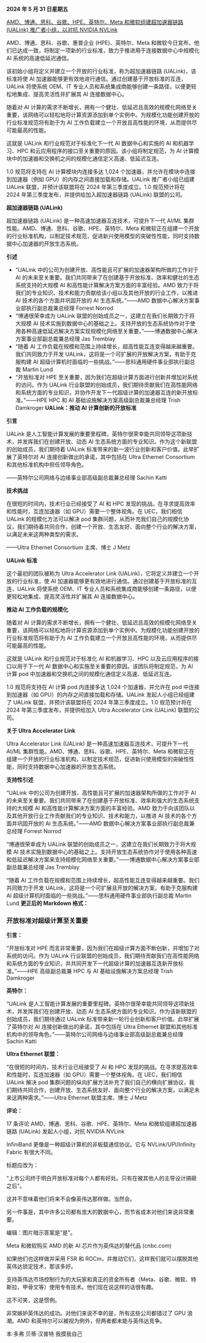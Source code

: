 **2024 年 5 月 31 日星期五**

[AMD、博通、思科、谷歌、HPE、英特尔、Meta 和微软组建超加速器链路 (UALink) 推广者小组，以对抗 NVIDIA NVLink](/322978/amd-broadcom-cisco-google-hpe-intel-meta-and-microsoft-form-ultra-accelerator-link-ualink-promoter-group-to-combat-nvidia-nvlink)

AMD、博通、思科、谷歌、惠普企业 (HPE)、英特尔、Meta 和微软今日宣布，他们已达成一致，将制定一项新的行业标准，致力于推进用于连接数据中心中规模化 AI 系统的高速低延迟通信。

该初始小组将定义并建立一个开放的行业标准，称为超加速器链路 (UALink)，该标准将使 AI 加速器能够更有效地进行通信。通过创建基于开放标准的互连，UALink 将使系统 OEM、IT 专业人员和系统集成商能够创建一条路径，以便更轻松地集成、提高灵活性并扩展其 AI 连接数据中心。

随着对 AI 计算的需求不断增长，拥有一个健壮、低延迟且高效的规模化网络至关重要，该网络可以轻松地将计算资源添加到单个实例中。为规模化功能创建开放的行业标准规范将有助于为 AI 工作负载建立一个开放且高性能的环境，从而提供尽可能最高的性能。

这就是 UALink 和行业规范对于标准化下一代 AI 数据中心和实施的 AI 和机器学习、HPC 和云应用程序的接口至关重要的原因。该小组将制定规范，为 AI 计算模块中的加速器和交换机之间的规模化通信定义高速、低延迟互连。

1.0 规范将支持在 AI 计算模块内连接多达 1,024 个加速器，并允许在模块中连接到加速器（例如 GPU）的内存之间直接加载和存储。UALink 推广者小组已组建 UALink 联盟，并预计该联盟将在 2024 年第三季度成立。1.0 规范预计将在 2024 年第三季度发布，并提供给加入超加速器链路 (UALink) 联盟的公司。

**超加速器链路 (UALink)**

超加速器链路 (UALink) 是一种高速加速器互连技术，可提升下一代 AI/ML 集群性能。AMD、博通、思科、谷歌、HPE、英特尔、Meta 和微软正在组建一个开放的行业标准机构，以制定技术规范，促进新兴使用模型的突破性性能，同时支持数据中心加速器的开放生态系统。

**引述**

* “UALink 中的公司为创建开放、高性能且可扩展的加速器架构所做的工作对于 AI 的未来至关重要。我们共同带来了在创建基于开放标准、效率和健壮的生态系统支持的大规模 AI 和高性能计算解决方案方面的丰富经验。AMD 致力于将我们的专业知识、技术和能力贡献给该小组以及其他开放的行业工作，以推进 AI 技术的各个方面并巩固开放的 AI 生态系统。”——AMD 数据中心解决方案事业部执行副总裁兼总经理 Forrest Norrod
* “博通很荣幸成为 UALink 联盟的创始成员之一，这建立在我们长期致力于将大规模 AI 技术实施到数据中心的基础之上。支持开放的生态系统协作对于使用各种高速低延迟解决方案实现规模化网络至关重要。”——博通数据中心解决方案事业部副总裁兼总经理 Jas Tremblay
* “随着 AI 工作负载在规模和范围上持续增长，超高性能互连变得越来越重要。我们共同致力于开发 UALink，这将是一个可扩展的开放解决方案，有助于克服构建 AI 超级计算机时面临的一些挑战。”——思科通用硬件事业部执行副总裁 Martin Lund
* “开放标准对 HPE 至关重要，因为我们在超级计算方面进行创新并增加对系统的访问。作为 UALink 行业联盟的创始成员，我们期待贡献我们在高性能网络和系统方面的专业知识，并协作开发下一代超级计算的加速器互连的新开放标准。”——HPE HPC 和 AI 基础设施解决方案高级副总裁兼总经理 Trish Damkroger
**UALink：推动 AI 计算创新的开放标准**

**引言**

UALink 是人工智能计算发展的重要里程碑。英特尔很荣幸能共同领导这项新技术，并发挥我们在创建开放、动态 AI 生态系统方面的专业知识。作为这个新联盟的创始成员，我们期待着 UALink 标准带来的新一波行业创新和客户价值。此举扩展了英特尔对 AI 连接创新做出的承诺，其中包括在 Ultra Ethernet Consortium 和其他标准机构中担任领导角色。

——英特尔公司网络与边缘事业部高级副总裁兼总经理 Sachin Katti

**技术挑战**

在很短的时间内，技术行业已经接受了 AI 和 HPC 发现的挑战。在寻求提高效率和性能时，互连加速器（如 GPU）需要一个整体视角。在 UEC，我们相信 UALink 的规模化方法可以解决 pod 集群问题，从而补充我们自己的规模化协议，我们期待着共同合作，创建一个开放、生态友好、面向整个行业的解决方案，以满足未来这两种类型的需求。

——Ultra Ethernet Consortium 主席、博士 J Metz

**UALink 标准**

这个最初的团队被称为 Ultra Accelerator Link (UALink)，它将定义并建立一个开放的行业标准，使 AI 加速器能够更有效地进行通信。通过创建基于开放标准的互连，UALink 将使系统 OEM、IT 专业人员和系统集成商能够创建一条路径，以便更轻松地集成、提高灵活性并扩展其 AI 连接数据中心。

**推动 AI 工作负载的规模化**

随着对 AI 计算的需求不断增长，拥有一个健壮、低延迟且高效的规模化网络至关重要，该网络可以轻松地将计算资源添加到单个实例中。为规模化功能创建开放的行业标准规范将有助于为 AI 工作负载建立一个开放且高性能的环境，从而提供尽可能最高的性能。

这就是 UALink 和行业规范对于标准化 AI 和机器学习、HPC 以及云应用程序的接口以用于下一代 AI 数据中心和实施至关重要的原因。该团队将制定规范，为 AI 计算 pod 中加速器和交换机之间的规模化通信定义高速、低延迟互连。

1.0 规范将支持在 AI 计算 pod 内连接多达 1,024 个加速器，并允许在 pod 中连接到加速器（如 GPU）的内存之间直接加载和存储。UALink 发起人小组已经组建了 UALink 联盟，并预计该联盟将在 2024 年第三季度成立。1.0 规范预计将在 2024 年第三季度发布，并提供给加入 Ultra Accelerator Link (UALink) 联盟的公司。

**关于 Ultra Accelerator Link**

Ultra Accelerator Link (UALink) 是一种高速加速器互连技术，可提升下一代 AI/ML 集群性能。AMD、博通、思科、谷歌、HPE、英特尔、Meta 和微软正在组建一个开放的行业标准机构，以制定技术规范，促进新兴使用模型的突破性性能，同时支持数据中心加速器的开放生态系统。

**支持性引述**

“UALink 中的公司为创建开放、高性能且可扩展的加速器架构所做的工作对于 AI 的未来至关重要。我们共同带来了在创建基于开放标准、效率和强大的生态系统支持的大规模 AI 和高性能计算解决方案方面的丰富经验。AMD 致力于向该团队以及其他开放行业工作贡献我们的专业知识、技术和能力，以推进 AI 技术的各个方面并巩固开放的 AI 生态系统。”——AMD 数据中心解决方案事业部执行副总裁兼总经理 Forrest Norrod

“博通很荣幸成为 UALink 联盟的创始成员之一，这建立在我们长期致力于将大规模 AI 技术实施到数据中心的基础之上。支持开放生态系统协作对于使用各种高速和低延迟解决方案来支持规模化网络至关重要。”——博通数据中心解决方案事业部副总裁兼总经理 Jas Tremblay

“随着 AI 工作负载在规模和范围上持续增长，超高性能互连变得越来越重要。我们共同致力于开发 UALink，这将是一个可扩展且开放的解决方案，有助于克服构建 AI 超级计算机时面临的一些挑战。”——思科通用硬件事业部执行副总裁 Martin Lund
**更正后的 Markdown 格式：**

### 开放标准对超级计算至关重要

**引言：**

“开放标准对 HPE 而言非常重要，因为我们在超级计算方面不断创新，并增加了对系统的访问。作为 UALink 行业联盟的创始成员，我们期待贡献我们在高性能网络和系统方面的专业知识，并共同开发下一代超级计算的加速器互连新开放标准。”——HPE 高级副总裁兼 HPC 与 AI 基础设施解决方案总经理 Trish Damkroger

**英特尔：**

“UALink 是人工智能计算发展的重要里程碑。英特尔很荣幸能共同领导这项新技术，并发挥我们在创建开放、动态 AI 生态系统方面的专业知识。作为该新联盟的创始成员，我们期待通过 UALink 标准带来新一轮行业创新和客户价值。此举扩展了英特尔对 AI 连接创新做出的承诺，其中包括在 Ultra Ethernet 联盟和其他标准机构中的领导角色。”——英特尔公司网络与边缘事业部高级副总裁兼总经理 Sachin Katti

**Ultra Ethernet 联盟：**

“在很短的时间内，技术行业已经接受了 AI 和 HPC 发现的挑战。在寻求提高效率和性能时，互连加速器（如 GPU）需要一个整体视角。在 UEC，我们相信 UALink 解决 pod 集群问题的纵向扩展方法补充了我们自己的横向扩展协议，我们期待共同合作，创建开放、生态系统友好、面向整个行业的解决方案，以满足未来这两种需求。”——Ultra Ethernet 联盟主席、博士 J Metz

**评论：**

17 条评论 AMD、博通、思科、谷歌、HPE、英特尔、Meta 和微软组建超加速器链路 (UALink) 发起人小组，对抗 NVIDIA NVLink

InfiniBand 更像是一种超级计算机的非板载通信协议。它与 NVLink/UPI/Infinity Fabric 有很大不同。

标题应改为：

“上市公司终于明白开放标准对每个人都有好处。只有在被其他人的主导设计搞砸之后”。

这并不意味着他们将来不会像英伟达那样做。当然会。

另一件事是，其中许多公司都有庞大的数据中心，而节省成本对他们来说非常重要。

编辑：图片暗示答案是“是”。

Meta 和微软购买 AMD 的新 AI 芯片作为英伟达的替代品 (cnbc.com)

如果他们也这样做并采用 FSR 和 ROCm，并推动它们，这样我们就可以摆脱其他英伟达锁定技术，那该多好。

支持英伟达市场控制行为的大玩家和真正的资金所有者（Meta、谷歌、微软、特斯拉、甲骨文等）使用专有技术。他们现在说这样的话很有趣。

这不可笑，这是惯例。

非常嫉妒英伟达的成功。对他们来说不幸的是，所有这些公司都错过了 GPU 浪潮。AMD 和英特尔可以被视为例外，但两者都未能与英伟达竞争。

本·多弗
贝蒂·汉普特
我摸我自己